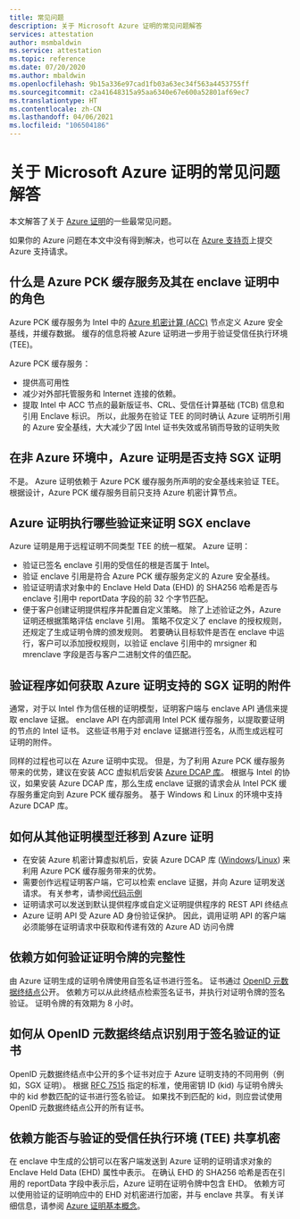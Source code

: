 ```yaml
---
title: 常见问题
description: 关于 Microsoft Azure 证明的常见问题解答
services: attestation
author: msmbaldwin
ms.service: attestation
ms.topic: reference
ms.date: 07/20/2020
ms.author: mbaldwin
ms.openlocfilehash: 9b15a336e97cad1fb03a63ec34f563a4453755ff
ms.sourcegitcommit: c2a41648315a95aa6340e67e600a52801af69ec7
ms.translationtype: HT
ms.contentlocale: zh-CN
ms.lasthandoff: 04/06/2021
ms.locfileid: "106504186"
---
```

# <a name="frequently-asked-questions-for-microsoft-azure-attestation"></a>关于 Microsoft Azure 证明的常见问题解答

本文解答了关于 [Azure 证明](overview.md)的一些最常见问题。

如果你的 Azure 问题在本文中没有得到解决，也可以在 [Azure 支持页](https://azure.microsoft.com/support/options/)上提交 Azure 支持请求。

## <a name="what-is-azure-pck-caching-service-and-its-role-in-enclave-attestation"></a>什么是 Azure PCK 缓存服务及其在 enclave 证明中的角色

Azure PCK 缓存服务为 Intel 中的 [Azure 机密计算 (ACC)](../confidential-computing/overview.md) 节点定义 Azure 安全基线，并缓存数据。 缓存的信息将被 Azure 证明进一步用于验证受信任执行环境 (TEE)。  

Azure PCK 缓存服务：
   - 提供高可用性 
   - 减少对外部托管服务和 Internet 连接的依赖。
   - 提取 Intel 中 ACC 节点的最新版证书、CRL、受信任计算基础 (TCB) 信息和引用 Enclave 标识。 所以，此服务在验证 TEE 的同时确认 Azure 证明所引用的 Azure 安全基线，大大减少了因 Intel 证书失效或吊销而导致的证明失败  

## <a name="is-sgx-attestation-supported-by-azure-attestation-in-non-azure-environments"></a>在非 Azure 环境中，Azure 证明是否支持 SGX 证明

不是。 Azure 证明依赖于 Azure PCK 缓存服务所声明的安全基线来验证 TEE。 根据设计，Azure PCK 缓存服务目前只支持 Azure 机密计算节点。 

## <a name="what-validations-does-azure-attestation-perform-for-attesting-sgx-enclaves"></a>Azure 证明执行哪些验证来证明 SGX enclave

Azure 证明是用于远程证明不同类型 TEE 的统一框架。 Azure 证明：

   - 验证已签名 enclave 引用的受信任的根是否属于 Intel。
   - 验证 enclave 引用是符合 Azure PCK 缓存服务定义的 Azure 安全基线。
   - 验证证明请求对象中的 Enclave Held Data (EHD) 的 SHA256 哈希是否与 enclave 引用中 reportData 字段的前 32 个字节匹配。
   - 便于客户创建证明提供程序并配置自定义策略。 除了上述验证之外，Azure 证明还根据策略评估 enclave 引用。 策略不仅定义了 enclave 的授权规则，还规定了生成证明令牌的颁发规则。 若要确认目标软件是否在 enclave 中运行，客户可以添加授权规则，以验证 enclave 引用中的 mrsigner 和 mrenclave 字段是否与客户二进制文件的值匹配。

## <a name="how-can-a-verifier-obtain-the-collateral-for-sgx-attestation-supported-by-azure-attestation"></a>验证程序如何获取 Azure 证明支持的 SGX 证明的附件

通常，对于以 Intel 作为信任根的证明模型，证明客户端与 enclave API 通信来提取 enclave 证据。 enclave API 在内部调用 Intel PCK 缓存服务，以提取要证明的节点的 Intel 证书。 这些证书用于对 enclave 证据进行签名，从而生成远程可证明的附件。  

同样的过程也可以在 Azure 证明中实现。 但是，为了利用 Azure PCK 缓存服务带来的优势，建议在安装 ACC 虚拟机后安装 [Azure DCAP 库](https://www.nuget.org/packages/Microsoft.Azure.DCAP)。 根据与 Intel 的协议，如果安装 Azure DCAP 库，那么生成 enclave 证据的请求会从 Intel PCK 缓存服务重定向到 Azure PCK 缓存服务。 基于 Windows 和 Linux 的环境中支持 Azure DCAP 库。

## <a name="how-to-shift-to-azure-attestation-from-other-attestation-models"></a>如何从其他证明模型迁移到 Azure 证明

- 在安装 Azure 机密计算虚拟机后，安装 Azure DCAP 库 ([Windows](https://www.nuget.org/packages/Microsoft.Azure.DCAP/)/[Linux](https://packages.microsoft.com/ubuntu/18.04/prod/pool/main/a/az-dcap-client/)) 来利用 Azure PCK 缓存服务带来的优势。
- 需要创作远程证明客户端，它可以检索 enclave 证据，并向 Azure 证明发送请求。 有关参考，请参阅[代码示例](/samples/browse/?expanded=azure&terms=attestation) 
- 证明请求可以发送到默认提供程序或自定义证明提供程序的 REST API 终结点 
- Azure 证明 API 受 Azure AD 身份验证保护。 因此，调用证明 API 的客户端必须能够在证明请求中获取和传递有效的 Azure AD 访问令牌 

## <a name="how-can-the-relying-party-verify-the-integrity-of-attestation-token"></a>依赖方如何验证证明令牌的完整性

由 Azure 证明生成的证明令牌使用自签名证书进行签名。 证书通过 [OpenID 元数据终结点](/rest/api/attestation/metadataconfiguration/get)公开。 依赖方可以从此终结点检索签名证书，并执行对证明令牌的签名验证。 证明令牌的有效期为 8 小时。 

## <a name="how-to-identify-the-certificate-to-be-used-for-signature-verification-from-the-openid-metadata-endpoint"></a>如何从 OpenID 元数据终结点识别用于签名验证的证书

OpenID 元数据终结点中公开的多个证书对应于 Azure 证明支持的不同用例（例如，SGX 证明）。 根据 [RFC 7515](https://tools.ietf.org/html/rfc7515) 指定的标准，使用密钥 ID (kid) 与证明令牌头中的 kid 参数匹配的证书进行签名验证。 如果找不到匹配的 kid，则应尝试使用 OpenID 元数据终结点公开的所有证书。

## <a name="is-it-possible-for-the-relying-party-to-share-secrets-with-the-validated-trusted-execution-environments-tees"></a>依赖方能否与验证的受信任执行环境 (TEE) 共享机密

在 enclave 中生成的公钥可以在客户端发送到 Azure 证明的证明请求对象的 Enclave Held Data (EHD) 属性中表示。 在确认 EHD 的 SHA256 哈希是否在引用的 reportData 字段中表示后，Azure 证明在证明令牌中包含 EHD。 依赖方可以使用验证的证明响应中的 EHD 对机密进行加密，并与 enclave 共享。 有关详细信息，请参阅 [Azure 证明基本概念](basic-concepts.md)。
